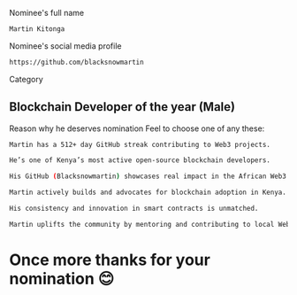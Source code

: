 Nominee's full name

```bash
Martin Kitonga
```

Nominee's social media profile
```bash
https://github.com/blacksnowmartin
```
Category
## Blockchain Developer of the year (Male)

Reason why he deserves nomination
Feel to choose one of any these:

```bash
Martin has a 512+ day GitHub streak contributing to Web3 projects.
```
```bash
He’s one of Kenya’s most active open-source blockchain developers.
```
```bash
His GitHub (Blacksnowmartin) showcases real impact in the African Web3 space.
```
```bash
Martin actively builds and advocates for blockchain adoption in Kenya.
```
```bash
His consistency and innovation in smart contracts is unmatched.
```
```bash
Martin uplifts the community by mentoring and contributing to local Web3 initiatives.
```
# Once more thanks for your nomination 😊
